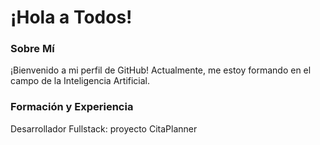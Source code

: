 # ¡Hola a Todos! 
### Sobre Mí
¡Bienvenido a mi perfil de GitHub! 
Actualmente, me estoy formando en el campo de la Inteligencia Artificial.



### Formación y Experiencia
Desarrollador Fullstack: proyecto CitaPlanner


 



